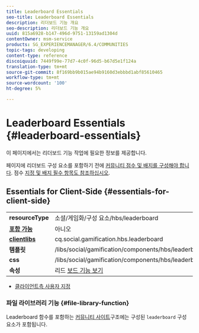 ```yaml
---
title: Leaderboard Essentials
seo-title: Leaderboard Essentials
description: 리더보드 기능 개요
seo-description: 리더보드 기능 개요
uuid: 815a6928-b147-496d-9751-13159ad1304d
contentOwner: msm-service
products: SG_EXPERIENCEMANAGER/6.4/COMMUNITIES
topic-tags: developing
content-type: reference
discoiquuid: 7449f99e-77d7-4c0f-96d5-b67d5e1f124a
translation-type: tm+mt
source-git-commit: 8f169bb9b015ae94b9160d3ebbbd1abf85610465
workflow-type: tm+mt
source-wordcount: '100'
ht-degree: 5%

---
```



# Leaderboard Essentials {#leaderboard-essentials}

이 페이지에서는 리더보드 기능 작업에 필요한 정보를 제공합니다.

페이지에 리더보드 구성 요소를 포함하기 전에 [커뮤니티 점수 및 배지를 구성해야 합니다](implementing-scoring.md). 점수 [지정 및 배지 필수 항목도 참조하십시오](configure-scoring.md).

## Essentials for Client-Side {#essentials-for-client-side}

<table> 
 <tbody>
  <tr>
   <td> <strong>resourceType</strong></td> 
   <td>소셜/게임화/구성 요소/hbs/leaderboard</td> 
  </tr>
  <tr>
   <td> <a href="scf.md#add-or-include-a-communities-component"><strong>포함 가능</strong></a></td> 
   <td>아니오</td> 
  </tr>
  <tr>
   <td> <a href="clientlibs.md"><strong>clientlibs</strong></a></td> 
   <td>cq.social.gamification.hbs.leaderboard</td> 
  </tr>
  <tr>
   <td> <strong>템플릿</strong></td> 
   <td> /libs/social/gamification/components/hbs/leaderboard/leaderboard.hbs<br /> </td> 
  </tr>
  <tr>
   <td> <strong>css</strong></td> 
   <td> /libs/social/gamification/components/hbs/leaderboard/clientlibs/leaderboard.css</td> 
  </tr>
  <tr>
   <td><strong> 속성</strong></td> 
   <td>리드 <a href="enabling-leaderboard.md">보드 기능 보기</a></td> 
  </tr>
 </tbody>
</table>

* [클라이언트측 사용자 지정](client-customize.md)

### 파일 라이브러리 기능 {#file-library-function}

Leaderboard 함수를 포함하는 [커뮤니티 사이트](functions.md#leaderboard-function)구조에는 구성된 `leaderboard` 구성 요소가 포함됩니다.
